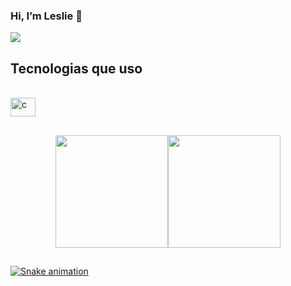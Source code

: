 ### Hi, I’m Leslie 👋 

<a href="https://www.linkedin.com/in/ranna-leslie-a48173123/?originalSubdomain=br" target="_blank"><img src="https://img.shields.io/badge/-LinkedIn-%230077B5?style=for-the-badge&logo=linkedin&logoColor=white" target="_blank"></a> 
 ## Tecnologias que uso
  
<div style="display: inline_block"><br>
  <img align="center" alt="c" height="30" width="40" src="https://img.shields.io/badge/C-00599C?style=for-the-badge&logo=c&logoColor=white">
</div>

##

<div align="center">
  <a href="https://github.com/rsleslie/libft">
  <img height="180em" src="https://github-readme-stats.vercel.app/api?username=rsleslie&show_icons=true&theme=dracula&include_all_commits=true&count_private=true"/><img height="180em" src="https://github-readme-stats.vercel.app/api/top-langs/?username=rsleslie&layout=compact&langs_count=7&theme=dracula"/>
</div>
  
  ## 
 
<div> 
    
  ![Snake animation](https://github.com/rsleslie/blob/output/github-contribution-grid-snake.svg)
 
</div>

